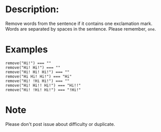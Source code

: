 # Description:

 Remove words from the sentence if it contains one exclamation mark. Words are separated by spaces in the sentence. Please remember, `one`.

# Examples

```
remove("Hi!") === ""
remove("Hi! Hi!") === ""
remove("Hi! Hi! Hi!") === ""
remove("Hi Hi! Hi!") === "Hi"
remove("Hi! !Hi Hi!") === ""
remove("Hi! Hi!! Hi!") === "Hi!!"
remove("Hi! !Hi! Hi!") === "!Hi!"
```

# Note
Please don't post issue about difficulty or duplicate. 